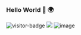 ### Hello World 👋 🌍
![visitor-badge](https://visitor-badge.laobi.icu/badge?page_id=ivanikonomov.ivanikonomov.readme)
<a href="https://www.linkedin.com/in/ivanikonomov"><img src="https://img.shields.io/badge/linkedin-%230077B5.svg?&style=for-the-badge&logo=linkedin&logoColor=white" /></a>
![image](ivanikonomov/ivanikonomov/blob/master/images/hello-world.jpg?raw=true)


